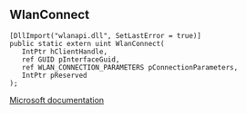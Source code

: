 ## WlanConnect

```
[DllImport("wlanapi.dll", SetLastError = true)]
public static extern uint WlanConnect(
   IntPtr hClientHandle,
   ref GUID pInterfaceGuid,
   ref WLAN_CONNECTION_PARAMETERS pConnectionParameters,
   IntPtr pReserved
);
```

[Microsoft documentation](https://docs.microsoft.com/en-us/windows/win32/api/wlanapi/nf-wlanapi-wlanconnect)
